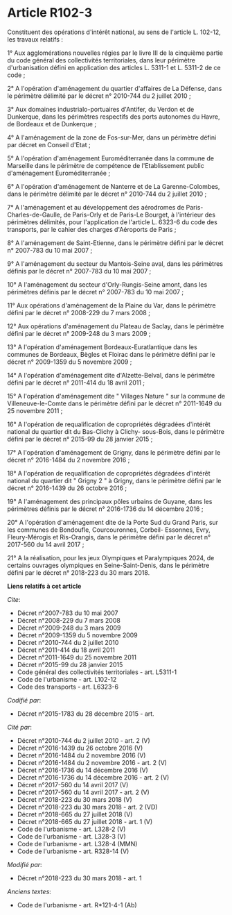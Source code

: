 # Article R102-3

Constituent des opérations d'intérêt national, au sens de l'article L. 102-12, les travaux relatifs : 

1° Aux agglomérations nouvelles régies par le livre III de la cinquième partie du code général des collectivités
territoriales, dans leur périmètre d'urbanisation défini en application des articles L. 5311-1 et L. 5311-2 de ce code ; 

2° A l'opération d'aménagement du quartier d'affaires de La Défense, dans le périmètre délimité par le décret n° 2010-744 du
2 juillet 2010 ; 

3° Aux domaines industrialo-portuaires d'Antifer, du Verdon et de Dunkerque, dans les périmètres respectifs des ports
autonomes du Havre, de Bordeaux et de Dunkerque ; 

4° A l'aménagement de la zone de Fos-sur-Mer, dans un périmètre défini par décret en Conseil d'Etat ; 

5° A l'opération d'aménagement Euroméditerranée dans la commune de Marseille dans le périmètre de compétence de
l'Etablissement public d'aménagement Euroméditerranée ; 

6° A l'opération d'aménagement de Nanterre et de La Garenne-Colombes, dans le périmètre délimité par le décret n° 2010-744 du
2 juillet 2010 ; 

7° A l'aménagement et au développement des aérodromes de Paris-Charles-de-Gaulle, de Paris-Orly et de Paris-Le Bourget, à
l'intérieur des périmètres délimités, pour l'application de l'article L. 6323-6 du code des transports, par le cahier des
charges d'Aéroports de Paris ; 

8° A l'aménagement de Saint-Etienne, dans le périmètre défini par le décret n° 2007-783 du 10 mai 2007 ; 

9° A l'aménagement du secteur du Mantois-Seine aval, dans les périmètres définis par le décret n° 2007-783 du 10 mai 2007 ; 

10° A l'aménagement du secteur d'Orly-Rungis-Seine amont, dans les périmètres définis par le décret n° 2007-783 du 10 mai
2007 ; 

11° Aux opérations d'aménagement de la Plaine du Var, dans le périmètre défini par le décret n° 2008-229 du 7 mars 2008 ; 

12° Aux opérations d'aménagement du Plateau de Saclay, dans le périmètre défini par le décret n° 2009-248 du 3 mars 2009 ; 

13° A l'opération d'aménagement Bordeaux-Euratlantique dans les communes de Bordeaux, Bègles et Floirac dans le périmètre
défini par le décret n° 2009-1359 du 5 novembre 2009 ; 

14° A l'opération d'aménagement dite d'Alzette-Belval, dans le périmètre défini par le décret n° 2011-414 du 18 avril 2011 ; 

15° A l'opération d'aménagement dite " Villages Nature " sur la commune de Villeneuve-le-Comte dans le périmètre défini par
le décret n° 2011-1649 du 25 novembre 2011 ; 

16° A l'opération de requalification de copropriétés dégradées d'intérêt national du quartier dit du Bas-Clichy à Clichy-
sous-Bois, dans le périmètre défini par le décret n° 2015-99 du 28 janvier 2015 ; 

17° A l'opération d'aménagement de Grigny, dans le périmètre défini par le décret n° 2016-1484 du 2 novembre 2016 ; 

18° A l'opération de requalification de copropriétés dégradées d'intérêt national du quartier dit " Grigny 2 " à Grigny, dans
le périmètre défini par le décret n° 2016-1439 du 26 octobre 2016 ; 

19° A l'aménagement des principaux pôles urbains de Guyane, dans les périmètres définis par le décret n° 2016-1736 du 14
décembre 2016 ; 

20° A l'opération d'aménagement dite de la Porte Sud du Grand Paris, sur les communes de Bondoufle, Courcouronnes, Corbeil-
Essonnes, Evry, Fleury-Mérogis et Ris-Orangis, dans le périmètre défini par le décret n° 2017-560 du 14 avril 2017 ; 

21° A la réalisation, pour les jeux Olympiques et Paralympiques 2024, de certains ouvrages olympiques en Seine-Saint-Denis,
dans le périmètre défini par le décret n° 2018-223 du 30 mars 2018.

**Liens relatifs à cet article**

_Cite_:

  - Décret n°2007-783 du 10 mai 2007
  - Décret n°2008-229 du 7 mars 2008
  - Décret n°2009-248 du 3 mars 2009
  - Décret n°2009-1359 du 5 novembre 2009
  - Décret n°2010-744 du 2 juillet 2010
  - Décret n°2011-414 du 18 avril 2011
  - Décret n°2011-1649 du 25 novembre 2011
  - Décret n°2015-99 du 28 janvier 2015
  - Code général des collectivités territoriales - art. L5311-1
  - Code de l'urbanisme - art. L102-12
  - Code des transports - art. L6323-6

_Codifié par_:

  - Décret n°2015-1783 du 28 décembre 2015 - art.

_Cité par_:

  - Décret n°2010-744 du 2 juillet 2010 - art. 2 (V)
  - Décret n°2016-1439 du 26 octobre 2016 (V)
  - Décret n°2016-1484 du 2 novembre 2016 (V)
  - Décret n°2016-1484 du 2 novembre 2016 - art. 2 (V)
  - Décret n°2016-1736 du 14 décembre 2016 (V)
  - Décret n°2016-1736 du 14 décembre 2016 - art. 2 (V)
  - Décret n°2017-560 du 14 avril 2017 (V)
  - Décret n°2017-560 du 14 avril 2017 - art. 2 (V)
  - Décret n°2018-223 du 30 mars 2018 (V)
  - Décret n°2018-223 du 30 mars 2018 - art. 2 (VD)
  - Décret n°2018-665 du 27 juillet 2018 (V)
  - Décret n°2018-665 du 27 juillet 2018 - art. 1 (V)
  - Code de l'urbanisme - art. L328-2 (V)
  - Code de l'urbanisme - art. L328-3 (V)
  - Code de l'urbanisme - art. L328-4 (MMN)
  - Code de l'urbanisme - art. R328-14 (V)

_Modifié par_:

  - Décret n°2018-223 du 30 mars 2018 - art. 1

_Anciens textes_:

  - Code de l'urbanisme - art. R*121-4-1 (Ab)
